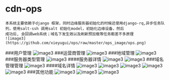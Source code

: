 # cdn-ops
    本系统主要依赖于django 框架，同时边缘服务器初始化的时候还使用django-rq,异步任务队列，使用salt-ssh 调用salt 初始化model，初始化边缘设备，然后
    成功后, 会回调web系统；域名下发生效以及刷新预加载等任务都差不多原理
    ![image3](https://github.com/xieyugui/ops/raw/master/ops_image/ops.png)
###用户管理
    ![image3](https://github.com/xieyugui/ops/raw/master/ops_image/user.png)
###运营商管理
    ![image3](https://github.com/xieyugui/ops/raw/master/ops_image/isp.png)
###地域管理
    ![image3](https://github.com/xieyugui/ops/raw/master/ops_image/area.png)
###服务器类型管理
    ![image3](https://github.com/xieyugui/ops/raw/master/ops_image/server_type.png)
####服务器详情
    ![image3](https://github.com/xieyugui/ops/raw/master/ops_image/server_info1.png)
    ![image3](https://github.com/xieyugui/ops/raw/master/ops_image/server_info2.png)
###域名管理管理
    ![image3](https://github.com/xieyugui/ops/raw/master/ops_image/domain.png)
####域名详情
    ![image3](https://github.com/xieyugui/ops/raw/master/ops_image/domain_info1.png)
    ![image3](https://github.com/xieyugui/ops/raw/master/ops_image/domain_info2.png)
    ![image3](https://github.com/xieyugui/ops/raw/master/ops_image/domain_info3.png)
    ![image3](https://github.com/xieyugui/ops/raw/master/ops_image/domain_info4.png)
    ![image3](https://github.com/xieyugui/ops/raw/master/ops_image/domain_info5.png)
###其他功能
    ![image3](https://github.com/xieyugui/ops/raw/master/ops_image/menu_domain.png)
    ![image3](https://github.com/xieyugui/ops/raw/master/ops_image/menu_base.png)
    ![image3](https://github.com/xieyugui/ops/raw/master/ops_image/menu_utils.png)
